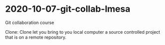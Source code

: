 # 2020-10-07-git-collab-lmesa
Git collaboration course

Clone: Clone let you bring to you local computer a source controlled project that is on a remote repository.

